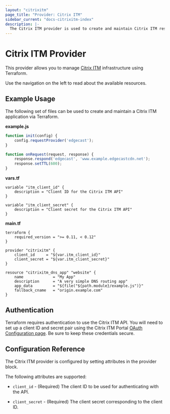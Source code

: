 ```yaml
---
layout: "citrixitm"
page_title: "Provider: Citrix ITM"
sidebar_current: "docs-citrixitm-index"
description: |-
  The Citrix ITM provider is used to create and maintain Citrix ITM resources. The provider needs to be configured with the proper credentials before it can be used.
---
```


# Citrix ITM Provider

This provider allows you to manage [Citrix ITM](https://www.cedexis.com/) infrastructure using Terraform.

Use the navigation on the left to read about the available resources.

## Example Usage

The following set of files can be used to create and maintain a Citrix ITM application via Terraform.

**example.js**

```javascript
function init(config) {
    config.requestProvider('edgecast');
}

function onRequest(request, response) {
    response.respond('edgecast', 'www.example.edgecastcdn.net');
    response.setTTL(600);
}
```

**vars.tf**

```hcl
variable "itm_client_id" {
    description = "Client ID for the Citrix ITM API"
}

variable "itm_client_secret" {
    description = "Client secret for the Citrix ITM API"
}
```

**main.tf**

```hcl
terraform {
    required_version = ">= 0.11, < 0.12"
}

provider "citrixitm" {
    client_id     = "${var.itm_client_id}"
    client_secret = "${var.itm_client_secret}"
}

resource "citrixitm_dns_app" "website" {
    name             = "My App"
    description      = "A very simple DNS routing app"
    app_data         = "${file("${path.module}/example.js")}"
    fallback_cname   = "origin.example.com"
}
```

## Authentication

Terraform requires authentication to use the Citrix ITM API. You will need to set up a client ID and secret pair using the Citrix ITM Portal [OAuth Configuration page](https://portal.cedexis.com/ui/api/oauth). Be sure to keep these credentials secure.

## Configuration Reference

The Citrix ITM provider is configured by setting attributes in the provider block.

The following attributes are supported:

* `client_id` - (Required) The client ID to be used for authenticating with the API.

* `client_secret` - (Required) The client secret corresponding to the client ID.
